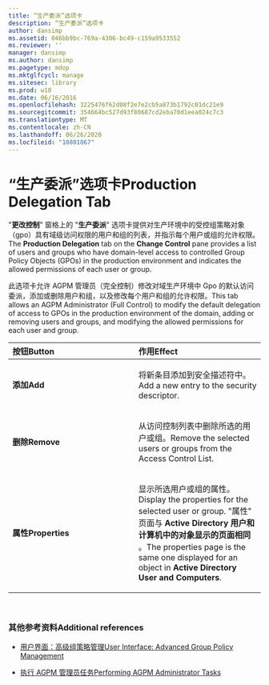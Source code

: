 ```yaml
---
title: “生产委派”选项卡
description: “生产委派”选项卡
author: dansimp
ms.assetid: 046bb9bc-769a-4306-bc49-c159a9533552
ms.reviewer: ''
manager: dansimp
ms.author: dansimp
ms.pagetype: mdop
ms.mktglfcycl: manage
ms.sitesec: library
ms.prod: w10
ms.date: 06/16/2016
ms.openlocfilehash: 3225476f62d08f2e7e2cb5a873b1792c01dc21e9
ms.sourcegitcommit: 354664bc527d93f80687cd2eba70d1eea024c7c3
ms.translationtype: MT
ms.contentlocale: zh-CN
ms.lasthandoff: 06/26/2020
ms.locfileid: "10801867"
---
```

# <span data-ttu-id="47cfe-103">“生产委派”选项卡</span><span class="sxs-lookup"><span data-stu-id="47cfe-103">Production Delegation Tab</span></span>


<span data-ttu-id="47cfe-104">"**更改控制**" 窗格上的 "**生产委派**" 选项卡提供对生产环境中的受控组策略对象（gpo）具有域级访问权限的用户和组的列表，并指示每个用户或组的允许权限。</span><span class="sxs-lookup"><span data-stu-id="47cfe-104">The **Production Delegation** tab on the **Change Control** pane provides a list of users and groups who have domain-level access to controlled Group Policy Objects (GPOs) in the production environment and indicates the allowed permissions of each user or group.</span></span>

<span data-ttu-id="47cfe-105">此选项卡允许 AGPM 管理员（完全控制）修改对域生产环境中 Gpo 的默认访问委派，添加或删除用户和组，以及修改每个用户和组的允许权限。</span><span class="sxs-lookup"><span data-stu-id="47cfe-105">This tab allows an AGPM Administrator (Full Control) to modify the default delegation of access to GPOs in the production environment of the domain, adding or removing users and groups, and modifying the allowed permissions for each user and group.</span></span>

<table>
<colgroup>
<col width="50%" />
<col width="50%" />
</colgroup>
<thead>
<tr class="header">
<th align="left"><span data-ttu-id="47cfe-106">按钮</span><span class="sxs-lookup"><span data-stu-id="47cfe-106">Button</span></span></th>
<th align="left"><span data-ttu-id="47cfe-107">作用</span><span class="sxs-lookup"><span data-stu-id="47cfe-107">Effect</span></span></th>
</tr>
</thead>
<tbody>
<tr class="odd">
<td align="left"><p><strong><span data-ttu-id="47cfe-108">添加</span><span class="sxs-lookup"><span data-stu-id="47cfe-108">Add</span></span></strong></p></td>
<td align="left"><p><span data-ttu-id="47cfe-109">将新条目添加到安全描述符中。</span><span class="sxs-lookup"><span data-stu-id="47cfe-109">Add a new entry to the security descriptor.</span></span></p></td>
</tr>
<tr class="even">
<td align="left"><p><strong><span data-ttu-id="47cfe-110">删除</span><span class="sxs-lookup"><span data-stu-id="47cfe-110">Remove</span></span></strong></p></td>
<td align="left"><p><span data-ttu-id="47cfe-111">从访问控制列表中删除所选的用户或组。</span><span class="sxs-lookup"><span data-stu-id="47cfe-111">Remove the selected users or groups from the Access Control List.</span></span></p></td>
</tr>
<tr class="odd">
<td align="left"><p><strong><span data-ttu-id="47cfe-112">属性</span><span class="sxs-lookup"><span data-stu-id="47cfe-112">Properties</span></span></strong></p></td>
<td align="left"><p><span data-ttu-id="47cfe-113">显示所选用户或组的属性。</span><span class="sxs-lookup"><span data-stu-id="47cfe-113">Display the properties for the selected user or group.</span></span> <span data-ttu-id="47cfe-114">"属性" 页面与 <strong> Active Directory 用户和计算机中的对象显示的页面相同 </strong> 。</span><span class="sxs-lookup"><span data-stu-id="47cfe-114">The properties page is the same one displayed for an object in <strong>Active Directory User and Computers</strong>.</span></span></p></td>
</tr>
</tbody>
</table>

 

### <span data-ttu-id="47cfe-115">其他参考资料</span><span class="sxs-lookup"><span data-stu-id="47cfe-115">Additional references</span></span>

-   [<span data-ttu-id="47cfe-116">用户界面：高级组策略管理</span><span class="sxs-lookup"><span data-stu-id="47cfe-116">User Interface: Advanced Group Policy Management</span></span>](user-interface-advanced-group-policy-management-agpm40.md)

-   [<span data-ttu-id="47cfe-117">执行 AGPM 管理员任务</span><span class="sxs-lookup"><span data-stu-id="47cfe-117">Performing AGPM Administrator Tasks</span></span>](performing-agpm-administrator-tasks-agpm40.md)

 

 





